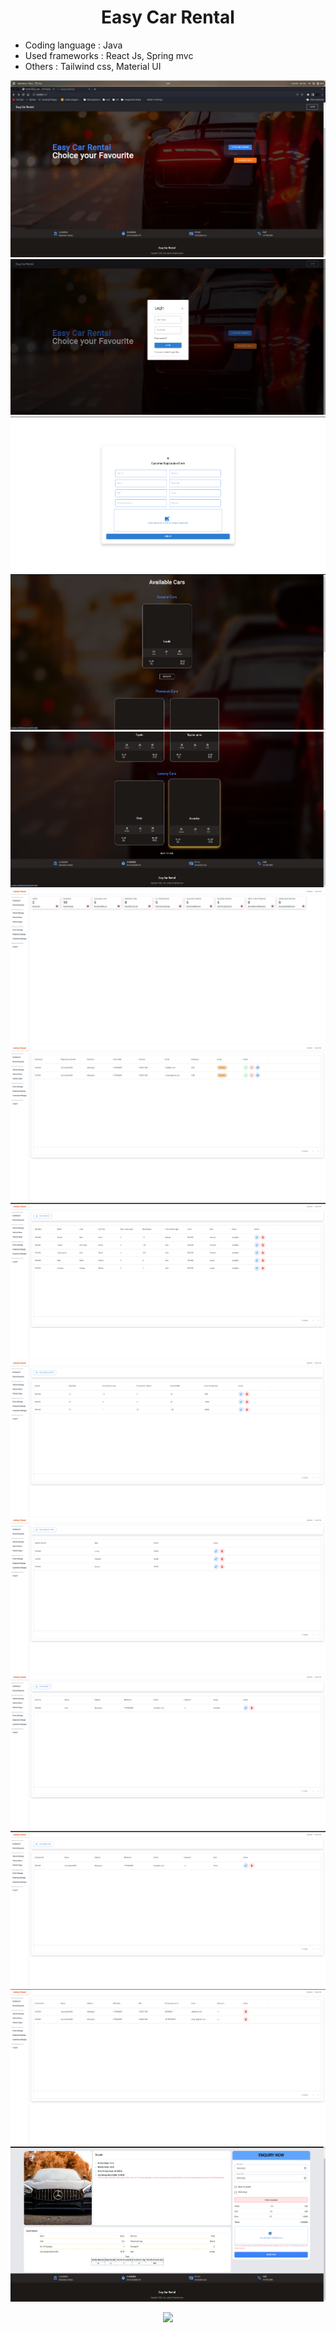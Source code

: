 <h1 align="center">Easy Car Rental</h1>

- Coding language : Java
- Used frameworks : React Js, Spring mvc
- Others          : Tailwind css, Material UI

![Isuru Lakmal](Readme%20assets/1.png)
![Isuru Lakmal](Readme%20assets/2.png)
![Isuru Lakmal](Readme%20assets/3.png)
![Isuru Lakmal](Readme%20assets/4.png)
![Isuru Lakmal](Readme%20assets/5.png)
![Isuru Lakmal](Readme%20assets/6.png)
![Isuru Lakmal](Readme%20assets/7.png)
![Isuru Lakmal](Readme%20assets/8.png)
![Isuru Lakmal](Readme%20assets/9.png)
![Isuru Lakmal](Readme%20assets/10.png)
![Isuru Lakmal](Readme%20assets/11.png)
![Isuru Lakmal](Readme%20assets/12.png)
![Isuru Lakmal](Readme%20assets/13.png)
![Isuru Lakmal](Readme%20assets/14.png)

<p align="center">
  <img src="https://capsule-render.vercel.app/api?type=waving&color=gradient&height=80&section=footer"/>
</p>
